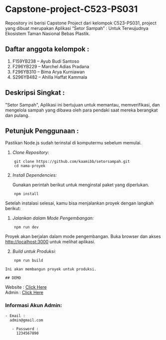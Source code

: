 # Capstone-project-C523-PS031
Repository ini berisi Capstone Project dari kelompok C523-PS031, project yang dibuat merupakan Aplikasi “Setor Sampah” : Untuk Terwujudnya Ekosistem   Taman Nasional Bebas Plastik.
## Daftar anggota kelompok :
1. F159YB238 – Ayub Budi Santoso
2. F296YB229 – Marchel Adias Pradana
3. F296YB310 – Bima Arya Kurniawan
4. S296YB482 – Ahilla Haffat Kammala
## Deskripsi Singkat :
"Setor Sampah", Aplikasi ini bertujuan untuk memantau, memverifikasi, dan mengelola sampah yang dibawa oleh para pendaki saat mereka berangkat dan pulang.
## Petunjuk Penggunaan :
   Pastikan Node.js sudah terinstal di komputermu sebelum memulai.

1. *Clone Repository:*
```
    git clone https://github.com/kaamibb/setorsampah.git
    cd nama-proyek
```

2. *Install Dependencies:*

    Gunakan perintah berikut untuk menginstal paket yang diperlukan.

```
    npm install
```
Setelah instalasi selesai, kamu bisa menjalankan proyek dengan langkah berikut:

   1. *Jalankan dalam Mode Pengembangan:*

```
    npm run dev
```

   Proyek akan berjalan dalam mode pengembangan. Buka browser dan akses [http://localhost:3000](http://localhost:3000) untuk melihat aplikasi.

   2. *Build untuk Produksi:*

```
    npm run build
```

    Ini akan membangun proyek untuk produksi.

    ## DEMO 
 
   Website : [Click Here](https://setorsampah.vercel.app/) <br>
   Admin : [Click Here](https://setorsampah.vercel.app/login)

   ### Informasi Akun Admin:
   ```
   - Email :
     admin@gmail.com
```
```
   - Password :
     1234567890
```
